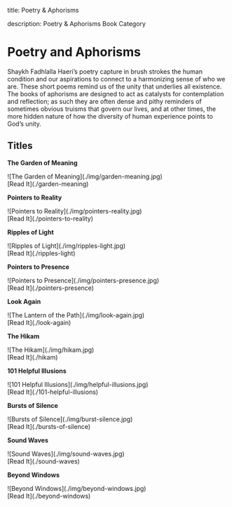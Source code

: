 title: Poetry & Aphorisms

description: Poetry & Aphorisms Book Category

# Poetry and Aphorisms

Shaykh Fadhlalla Haeri’s poetry capture in brush strokes the human condition and our aspirations to connect to a harmonizing sense of who we are. These short poems remind us of the unity that underlies all existence. The books of aphorisms are designed to act as catalysts for contemplation and reflection; as such they are often dense and pithy reminders of sometimes obvious truisms that govern our lives, and at other times, the more hidden nature of how the diversity of human experience points to God’s unity.

## Titles

<div markdown="1" class="card book sidebar center gemoji center-content">

**The Garden of Meaning**

<div markdown="2" class="book-image">
![The Garden of Meaning](./img/garden-meaning.jpg)
</div>

<div markdown="3" class="book-link">
[Read It](./garden-meaning)
</div>

</div>

<div markdown="1" class="card book sidebar center gemoji center-content">

**Pointers to Reality**

<div markdown="2" class="book-image">
![Pointers to Reality](./img/pointers-reality.jpg)
</div>

<div markdown="3" class="book-link">
[Read It](./pointers-to-reality)
</div>

</div>

<div markdown="1" class="card book sidebar center gemoji center-content">

**Ripples of Light**

<div markdown="2" class="book-image">
![Ripples of Light](./img/ripples-light.jpg)
</div>

<div markdown="3" class="book-link">
[Read It](./ripples-light)
</div>

</div>

<div markdown="1" class="card book sidebar center gemoji center-content">

**Pointers to Presence**

<div markdown="2" class="book-image">
![Pointers to Presence](./img/pointers-presence.jpg)
</div>

<div markdown="3" class="book-link">
[Read It](./pointers-presence)
</div>

</div>

<div markdown="1" class="card book sidebar center gemoji center-content">

**Look Again**

<div markdown="2" class="book-image">
![The Lantern of the Path](./img/look-again.jpg)
</div>

<div markdown="3" class="book-link">
[Read It](./look-again)
</div>

</div>

<div markdown="1" class="card book sidebar center gemoji center-content">

**The Hikam**

<div markdown="2" class="book-image">
![The Hikam](./img/hikam.jpg)
</div>

<div markdown="3" class="book-link">
[Read It](./hikam)
</div>

</div>

<div markdown="1" class="card book sidebar center gemoji center-content">

**101 Helpful Illusions**

<div markdown="2" class="book-image">
![101 Helpful Illusions](./img/helpful-illusions.jpg)
</div>

<div markdown="3" class="book-link">
[Read It](./101-helpful-illusions)
</div>

</div>

<div markdown="1" class="card book sidebar center gemoji center-content">

**Bursts of Silence**

<div markdown="2" class="book-image">
![Bursts of Silence](./img/burst-silence.jpg)
</div>

<div markdown="3" class="book-link">
[Read It](./bursts-of-silence)
</div>

</div>

<div markdown="1" class="card book sidebar center gemoji center-content">

**Sound Waves**

<div markdown="2" class="book-image">
![Sound Waves](./img/sound-waves.jpg)
</div>

<div markdown="3" class="book-link">
[Read It](./sound-waves)
</div>

</div>

<div markdown="1" class="card book sidebar center gemoji center-content">

**Beyond Windows**

<div markdown="2" class="book-image">
![Beyond Windows](./img/beyond-windows.jpg)
</div>

<div markdown="3" class="book-link">
[Read It](./beyond-windows)
</div>

</div>